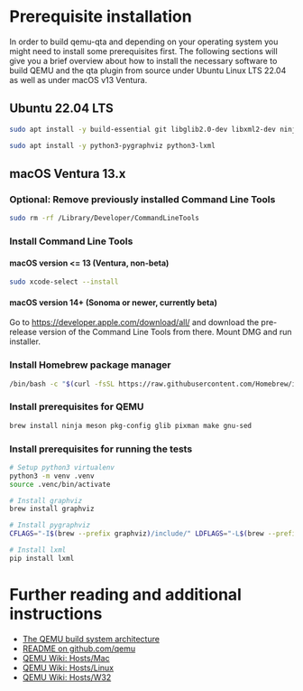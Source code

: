 # Prerequisite installation

In order to build qemu-qta and depending on your operating system you might need to install some prerequisites first. The following sections will give you a brief overview about how to install the necessary software to build QEMU and the qta plugin from source under Ubuntu Linux LTS 22.04 as well as under macOS v13 Ventura.

## Ubuntu 22.04 LTS

```bash
sudo apt install -y build-essential git libglib2.0-dev libxml2-dev ninja-build meson libpixman-1-dev python3-venv python3-pip sphinx graphviz graphviz-dev

sudo apt install -y python3-pygraphviz python3-lxml
```

## macOS Ventura 13.x

### Optional: Remove previously installed Command Line Tools
```bash
sudo rm -rf /Library/Developer/CommandLineTools
```
### Install Command Line Tools
#### macOS version <= 13 (Ventura, non-beta)
```bash
sudo xcode-select --install
```

#### macOS version 14+ (Sonoma or newer, currently beta)
Go to https://developer.apple.com/download/all/ and download the pre-release version of the Command Line Tools from there. Mount DMG and run installer.

### Install Homebrew package manager
```bash
/bin/bash -c "$(curl -fsSL https://raw.githubusercontent.com/Homebrew/install/HEAD/install.sh)"
```

### Install prerequisites for QEMU
```bash
brew install ninja meson pkg-config glib pixman make gnu-sed
```
### Install prerequisites for running the tests
```bash
# Setup python3 virtualenv
python3 -m venv .venv
source .venc/bin/activate

# Install graphviz
brew install graphviz

# Install pygraphviz
CFLAGS="-I$(brew --prefix graphviz)/include/" LDFLAGS="-L$(brew --prefix graphviz)/lib/" pip install pygraphviz

# Install lxml
pip install lxml
```

# Further reading and additional instructions
- [The QEMU build system architecture](https://qemu.readthedocs.io/en/latest/devel/build-system.html)
- [README on github.com/qemu](https://github.com/qemu/qemu/blob/master/README.rst)
- [QEMU Wiki: Hosts/Mac](https://wiki.qemu.org/Hosts/Mac) 
- [QEMU Wiki: Hosts/Linux](https://wiki.qemu.org/Hosts/Linux) 
- [QEMU Wiki: Hosts/W32](https://wiki.qemu.org/Hosts/W32) 
